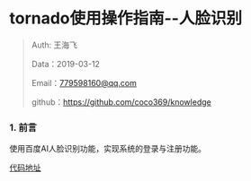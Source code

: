 
# tornado使用操作指南--人脸识别

>Auth: 王海飞
>
>Data：2019-03-12
>
>Email：779598160@qq.com
>
>github：https://github.com/coco369/knowledge


### 1. 前言

使用百度AI人脸识别功能，实现系统的登录与注册功能。

[代码地址](https://github.com/coco369/tornado_face_know)

